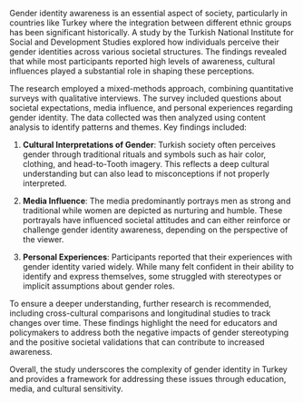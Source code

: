 Gender identity awareness is an essential aspect of society, particularly in countries like Turkey where the integration between different ethnic groups has been significant historically. A study by the Turkish National Institute for Social and Development Studies explored how individuals perceive their gender identities across various societal structures. The findings revealed that while most participants reported high levels of awareness, cultural influences played a substantial role in shaping these perceptions.

The research employed a mixed-methods approach, combining quantitative surveys with qualitative interviews. The survey included questions about societal expectations, media influence, and personal experiences regarding gender identity. The data collected was then analyzed using content analysis to identify patterns and themes. Key findings included:

1. **Cultural Interpretations of Gender**: Turkish society often perceives gender through traditional rituals and symbols such as hair color, clothing, and head-to-Tooth imagery. This reflects a deep cultural understanding but can also lead to misconceptions if not properly interpreted.

2. **Media Influence**: The media predominantly portrays men as strong and traditional while women are depicted as nurturing and humble. These portrayals have influenced societal attitudes and can either reinforce or challenge gender identity awareness, depending on the perspective of the viewer.

3. **Personal Experiences**: Participants reported that their experiences with gender identity varied widely. While many felt confident in their ability to identify and express themselves, some struggled with stereotypes or implicit assumptions about gender roles.

To ensure a deeper understanding, further research is recommended, including cross-cultural comparisons and longitudinal studies to track changes over time. These findings highlight the need for educators and policymakers to address both the negative impacts of gender stereotyping and the positive societal validations that can contribute to increased awareness.

Overall, the study underscores the complexity of gender identity in Turkey and provides a framework for addressing these issues through education, media, and cultural sensitivity.